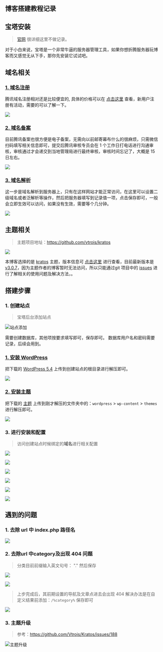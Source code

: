 博客搭建教程记录
---

## 宝塔安装
> [官网](https://www.bt.cn/download/linux.html) 很详细这里不做记录。
 
 对于小白来说，宝塔是一个非常牛逼的服务器管理工具，如果你想折腾服务器玩博客而又感觉无从下手，那你先安装它试试吧。
 
## 域名相关

### [1. 域名注册](https://dnspod.cloud.tencent.com/)

腾讯域名注册相对还是比较便宜的, 具体的价格可以在 [点击这里](https://buy.cloud.tencent.com/domain?price=1&from=dnspodEntrance) 查看，新用户注册有活动，需要的可以了解一下。

![](http://oss.xiaodongxier.com/blog/image/20200403094929.png?imageView2/0/interlace/1/q/70|watermark/2/text/eGlhb2Rvbmd4aWVyLmNvbQ==/font/YXJpYWw=/fontsize/600/fill/IzUxQURFRA==/dissolve/100/gravity/SouthEast/dx/10/dy/5)

### [2. 域名备案](https://console.cloud.tencent.com/beian)

目前腾讯备案也很方便是电子备案，无需向以前邮寄幕布什么的很麻烦，只需微信扫码填写相关信息即可，提交后腾讯审核专员会在 1 个工作日打电话进行沟通审核，审核通过才会递交到当地管理局进行最终审核，审核时间忘记了，大概是 15 日左右。

![](http://oss.xiaodongxier.com/blog/image/20200403095726.png?imageView2/0/interlace/1/q/70|watermark/2/text/eGlhb2Rvbmd4aWVyLmNvbQ==/font/YXJpYWw=/fontsize/600/fill/IzUxQURFRA==/dissolve/100/gravity/SouthEast/dx/10/dy/5)

### [3. 域名解析](https://console.cloud.tencent.com/domain)

这一步是域名解析到服务器上，只有在这样网站才能正常访问，在这里可以设置二级域名或者泛解析等操作，然后把服务器填写到记录值一项，点击保存即可，一般会立即生效可以访问，如果没有生效，需要等个几分钟。

![](http://oss.xiaodongxier.com/blog/image/20200403095942.png?imageView2/0/interlace/1/q/70|watermark/2/text/eGlhb2Rvbmd4aWVyLmNvbQ==/font/YXJpYWw=/fontsize/600/fill/IzUxQURFRA==/dissolve/100/gravity/SouthEast/dx/10/dy/5)


## 主题相关
 
> 主题项目地址：https://github.com/vtrois/kratos

![](http://oss.xiaodongxier.com/blog/static/jpg/20200403131223.jpg?imageView2/0/interlace/1/q/70|watermark/2/text/eGlhb2Rvbmd4aWVyLmNvbQ==/font/YXJpYWw=/fontsize/600/fill/IzUxQURFRA==/dissolve/100/gravity/SouthEast/dx/0/dy/0)

 本博客选择的是 [kratos](https://github.com/vtrois/kratos) 主题，版本信息可 [点击这里](https://github.com/Vtrois/Kratos/releases) 进行查看，目前最新版本是 [v3.0.7](https://github.com/Vtrois/Kratos/releases/tag/v3.0.7)，因为主题作者的博客暂时无法访问，所以只能通过git 项目中的 [issues](https://github.com/vtrois/kratos/issues) 进行了解相关的使用问题及解决方法，。

## 搭建步骤

### 1. 创建站点

> 宝塔后台添加站点

![站点添加](http://oss.xiaodongxier.com/blog/image/20200403101207.png?imageView2/0/interlace/1/q/70|watermark/2/text/eGlhb2Rvbmd4aWVyLmNvbQ==/font/YXJpYWw=/fontsize/600/fill/IzUxQURFRA==/dissolve/100/gravity/SouthEast/dx/10/dy/5)

需要创建数据库，其他项按要求填写即可，保存即可。
数据库用户名和密码需要记录，后续会用到。

### [1. 安装 WordPress](https://cn.wordpress.org/download/)

把下载的 [ WordPress 5.4](https://cn.wordpress.org/latest-zh_CN.zip)  上传到创建站点的根目录进行解压即可。

![](http://oss.xiaodongxier.com/blog/image/20200403102201.png?imageView2/0/interlace/1/q/70|watermark/2/text/eGlhb2Rvbmd4aWVyLmNvbQ==/font/YXJpYWw=/fontsize/600/fill/IzUxQURFRA==/dissolve/100/gravity/SouthEast/dx/10/dy/5)

### [2. 安装主题](https://github.com/vtrois/kratos)

把下载的 [主题](https://github.com/Vtrois/Kratos/archive/v3.0.7.zip)  上传到刚才解压的文件夹中的：`wordpress` > `wp-content` > `themes `  进行解压即可。

![](http://oss.xiaodongxier.com/blog/image/20200403102415.png?imageView2/0/interlace/1/q/70|watermark/2/text/eGlhb2Rvbmd4aWVyLmNvbQ==/font/YXJpYWw=/fontsize/600/fill/IzUxQURFRA==/dissolve/100/gravity/SouthEast/dx/10/dy/5)

### 3.  进行安装和配置

> 访问创建站点时候绑定的**域名**进行相关配置

![](http://oss.xiaodongxier.com/blog/static/jpg/20200403103206.jpg?imageView2/0/interlace/1/q/70|watermark/2/text/eGlhb2Rvbmd4aWVyLmNvbQ==/font/YXJpYWw=/fontsize/600/fill/IzUxQURFRA==/dissolve/100/gravity/SouthEast/dx/0/dy/0)

![](http://oss.xiaodongxier.com/blog/static/jpg/20200403103425.jpg?imageView2/0/interlace/1/q/70|watermark/2/text/eGlhb2Rvbmd4aWVyLmNvbQ==/font/YXJpYWw=/fontsize/600/fill/IzUxQURFRA==/dissolve/100/gravity/SouthEast/dx/0/dy/0)

![](http://oss.xiaodongxier.com/blog/static/jpg/20200403103443.jpg?imageView2/0/interlace/1/q/70|watermark/2/text/eGlhb2Rvbmd4aWVyLmNvbQ==/font/YXJpYWw=/fontsize/600/fill/IzUxQURFRA==/dissolve/100/gravity/SouthEast/dx/0/dy/0)

![](http://oss.xiaodongxier.com/blog/static/jpg/20200403103502.jpg?imageView2/0/interlace/1/q/70|watermark/2/text/eGlhb2Rvbmd4aWVyLmNvbQ==/font/YXJpYWw=/fontsize/600/fill/IzUxQURFRA==/dissolve/100/gravity/SouthEast/dx/0/dy/0)

![](http://oss.xiaodongxier.com/blog/static/jpg/20200403103956.jpg?imageView2/0/interlace/1/q/70|watermark/2/text/eGlhb2Rvbmd4aWVyLmNvbQ==/font/YXJpYWw=/fontsize/600/fill/IzUxQURFRA==/dissolve/100/gravity/SouthEast/dx/0/dy/0)


![](http://oss.xiaodongxier.com/blog/static/jpg/20200403103550.jpg?imageView2/0/interlace/1/q/70|watermark/2/text/eGlhb2Rvbmd4aWVyLmNvbQ==/font/YXJpYWw=/fontsize/600/fill/IzUxQURFRA==/dissolve/100/gravity/SouthEast/dx/0/dy/0)

## 遇到的问题

### 1. 去除 url 中 index.php 路径名

![](http://oss.xiaodongxier.com/blog/static/jpg/20200403103637.jpg?imageView2/0/interlace/1/q/70|watermark/2/text/eGlhb2Rvbmd4aWVyLmNvbQ==/font/YXJpYWw=/fontsize/600/fill/IzUxQURFRA==/dissolve/100/gravity/SouthEast/dx/0/dy/0)

### 2. 去除url 中category及出现 404 问题

> 分类目前前缀输入英文句号： "." 然后保存

![](http://oss.xiaodongxier.com/blog/static/jpg/20200403103810.jpg?imageView2/0/interlace/1/q/70|watermark/2/text/eGlhb2Rvbmd4aWVyLmNvbQ==/font/YXJpYWw=/fontsize/600/fill/IzUxQURFRA==/dissolve/100/gravity/SouthEast/dx/0/dy/0)

![](http://oss.xiaodongxier.com/blog/static/jpg/20200403103825.jpg?imageView2/0/interlace/1/q/70|watermark/2/text/eGlhb2Rvbmd4aWVyLmNvbQ==/font/YXJpYWw=/fontsize/600/fill/IzUxQURFRA==/dissolve/100/gravity/SouthEast/dx/0/dy/0)

> 上步完成后，其前期设置的导航及文章点进去会出现 404
> 解决办法是在自定义结果前添加：`/%category%` 保存即可

![](http://oss.xiaodongxier.com/blog/static/jpg/20200403103848.jpg?imageView2/0/interlace/1/q/70|watermark/2/text/eGlhb2Rvbmd4aWVyLmNvbQ==/font/YXJpYWw=/fontsize/600/fill/IzUxQURFRA==/dissolve/100/gravity/SouthEast/dx/0/dy/0)

### 3. 主题升级

> 参考：https://github.com/Vtrois/Kratos/issues/188

![主题升级](http://oss.xiaodongxier.com/blog/static/jpg/20200413112202.jpg?imageView2/0/interlace/1/q/70|watermark/2/text/eGlhb2Rvbmd4aWVyLmNvbQ==/font/YXJpYWw=/fontsize/600/fill/IzUxQURFRA==/dissolve/100/gravity/SouthEast/dx/0/dy/0)



